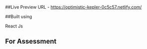 ##Live Preview URL - 
https://optimistic-kepler-0c5c57.netlify.com/

##Built using

React Js

## For Assessment 
